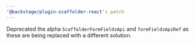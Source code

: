 ```yaml
---
'@backstage/plugin-scaffolder-react': patch
---
```


Deprecated the alpha `ScaffolderFormFieldsApi` and `formFieldsApiRef` as these are being replaced with a different solution.
